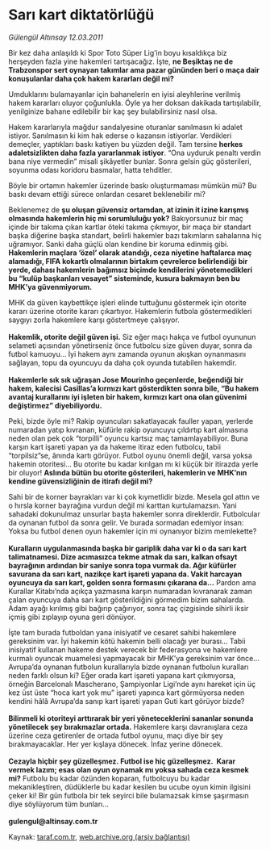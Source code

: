 # Sarı kart diktatörlüğü

*Gülengül Altınsay 12.03.2011*

<div class="yazi"><p>Bir kez daha anlaşıldı ki Spor Toto Süper Lig’in boyu kısaldıkça biz herşeyden fazla yine hakemleri tartışacağız. İşte, <b>ne Beşiktaş ne de Trabzonspor sert oynayan takımlar ama pazar gününden beri o maça dair konuşulanlar daha çok hakem kararları değil mi?</b> </p>
<p>Umduklarını bulamayanlar için bahanelerin en iyisi aleyhlerine verilmiş hakem kararları oluyor çoğunlukla. Öyle ya her doksan dakikada tartışılabilir, yenilginize bahane edilebilir bir kaç şey bulabilirsiniz nasıl olsa.  </p>
<p>Hakem kararlarıyla mağdur sandalyesine oturanlar sanılmasın ki adalet istiyor. Sanılmasın ki kim hak ederse o kazansın istiyorlar. Verdikleri demeçler, yaptıkları baskı katiyen bu yüzden değil. Tam tersine <b>herkes adaletsizlikten daha fazla yararlanmak istiyor</b>. “Ona uyduruk penaltı verdin bana niye vermedin” misali şikâyetler bunlar. Sonra gelsin güç gösterileri, soyunma odası koridoru basmalar, hatta tehditler.</p>
<p>Böyle bir ortamın hakemler üzerinde baskı oluşturmaması mümkün mü? Bu baskı devam ettiği sürece onlardan cesaret beklenebilir mi? </p>
<p>Beklenemez de <b>şu oluşan güvensiz ortamdan, at izinin it izine karışmış olmasında hakemlerin hiç mi sorumluluğu yok?</b> Bakıyorsunuz bir maç içinde bir takıma çıkan kartlar öteki takıma çıkmıyor, bir maça bir standart başka diğerine başka standart, belirli hakemler bazı takımların sahalarına hiç uğramıyor. Sanki daha güçlü olan kendine bir koruma edinmiş gibi. <b>Hakemlerin maçlara ‘özel’ olarak atandığı, ceza niyetine haftalarca maç alamadığı, FIFA kokartlı olmalarının birtakım çevrelerce belirlendiği bir yerde, dahası hakemlerin bağımsız biçimde kendilerini yönetemedikleri bu “kulüp başkanları vesayet” sisteminde, kusura bakmayın ben bu MHK’ya güvenmiyorum.</b> </p>
<p>MHK da güven kaybettikçe işleri elinde tuttuğunu göstermek için otorite kararı üzerine otorite kararı çıkartıyor. Hakemlerin futbola göstermedikleri saygıyı zorla hakemlere karşı göstertmeye çalışıyor. <br/><br/><b>Hakemlik, otorite değil güven işi.</b> Siz eğer maçı hakça ve futbol oyununun selameti açısından yönetirseniz önce futbolcu size güven duyar, sonra da futbol kamuoyu… İyi hakem aynı zamanda oyunun akışkan oynanmasını sağlayan, topu da oyuncuyu da daha çok oyunda tutabilen hakemdir. <br/><br/><b>Hakemlerle sık sık uğraşan Jose Mourinho geçenlerde, beğendiği bir hakem, kalecisi Casillas’a kırmızı kart gösterdikten sonra bile, “Bu hakem avantaj kurallarını iyi işleten bir hakem, kırmızı kart ona olan güvenimi değiştirmez” diyebiliyordu.</b></p>
<p>Peki, bizde öyle mi? Rakip oyuncuları sakatlayacak fauller yapan, yerlerde numaradan yatıp kıvranan, küfürle rakip oyuncuyu çıldırtıp kart almasına neden olan pek çok “torpilli” oyuncu kartsız maç tamamlayabiliyor. Buna karşın kart işareti yapan ya da hakeme itiraz eden futbolcu, tabii “torpilsiz”se, ânında kartı görüyor. Futbol oyunu önemli değil, varsa yoksa hakemin otoritesi… Bu otorite bu kadar kırılgan mı ki küçük bir itirazda yerle bir oluyor! <b>Aslında bütün bu otorite gösterileri, hakemlerin ve MHK’nın kendine güvensizliğinin de itirafı değil mi?</b></p>
<p>Sahi bir de korner bayrakları var ki çok kıymetlidir bizde. Mesela gol attın ve o hırsla korner bayrağına vurdun değil mi karttan kurtulamazsın. Yani sahadaki dokunulmaz unsurlar başta hakemler sonra direklerdir. Futbolcular da oynanan futbol da sonra gelir. Ve burada sormadan edemiyor insan: Yoksa bu futbol denen oyun hakemler için mi oynanıyor bizim memlekette?  <br/><br/><b>Kuralların uygulanmasında başka bir gariplik daha var ki o da sarı kart talimatnamesi. Dize acımasızca tekme atmak da sarı, kalkan ofsayt bayrağının ardından bir saniye sonra topa vurmak da. Ağır küfürler savurana da sarı kart, nazikçe kart işareti yapana da. Vakit harcayan oyuncuya da sarı kart, golden sonra formasını çıkarana da…</b> Pardon ama Kurallar Kitabı’nda açıkça yazmasına karşın numaradan kıvranarak zaman çalan oyuncuya daha sarı kart gösterildiğini görmedim bizim sahalarda. Adam ayağı kırılmış gibi bağırıp çağırıyor, sonra taç çizgisinde sihirli iksir içmiş gibi zıplayıp oyuna geri dönüyor. </p>
<p>İşte tam burada futboldan yana inisiyatif ve cesaret sahibi hakemlere gereksinim var. İyi hakemin kötü hakemin belli olacağı yer burası… Tabii inisiyatif kullanan hakeme destek verecek bir federasyona ve hakemlere kurmalı oyuncak muamelesi yapmayacak bir MHK’ya gereksinim var önce... Avrupa’da oynanan futbolun kurallarıyla bizde oynanan futbolun kuralları neden farklı olsun ki? Eğer orada kart işareti yapana kart çıkmıyorsa, örneğin Barcelonalı Mascherano, Şampiyonlar Ligi’nde aynı hareket için üç kez üst üste “hoca kart yok mu” işareti yapınca kart görmüyorsa neden kendini hâlâ Avrupa’da sanıp kart işareti yapan Guti kart görüyor bizde? <br/><br/><b>Bilinmeli ki otoriteyi arttırarak bir yeri yöneteceklerini sananlar sonunda yönetilecek şey bırakmazlar ortada.</b> Hakemlere karşı davranışlara ceza üzerine ceza getirenler de ortada futbol oyunu, maçı diye bir şey bırakmayacaklar. Her yer kışlaya dönecek. İnfaz yerine dönecek. <br/><br/><b>Cezayla hiçbir şey güzelleşmez. Futbol ise hiç güzelleşmez.  Karar vermek lazım; esas olan oyun oynamak mı yoksa sahada ceza kesmek mi?</b> Futbolu bu kadar özünden koparan, futbolcuyu bu kadar mekanikleştiren, düdüklerle bu kadar kesilen bu ucube oyun kimin ilgisini çeker ki! Bir gün futbola bir tek seyirci bile bulamazsak kimse şaşırmasın diye söylüyorum tüm bunları…<br/><br/><b>gulengul@altinsay.com.tr</b></p>
</div>

Kaynak: [taraf.com.tr](http://www.taraf.com.tr/gulengul-altinsay/makale-sari-kart-diktatorlugu.htm), [web.archive.org (arşiv bağlantısı)](http://web.archive.org/web/20130624045045/http://www.taraf.com.tr/gulengul-altinsay/makale-sari-kart-diktatorlugu.htm)
